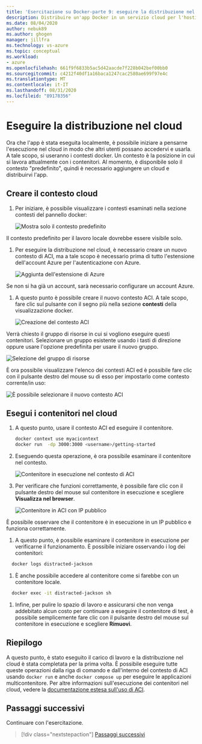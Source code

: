 ```yaml
---
title: 'Esercitazione su Docker-parte 9: eseguire la distribuzione nel cloud'
description: Distribuire un'app Docker in un servizio cloud per l'hosting.
ms.date: 08/04/2020
author: nebuk89
ms.author: ghogen
manager: jillfra
ms.technology: vs-azure
ms.topic: conceptual
ms.workload:
- azure
ms.openlocfilehash: 661f9f6833b5ac5d42aacde7f228b042bef00bb0
ms.sourcegitcommit: c4212f40df1a16baca1247cac2580ae699f97e4c
ms.translationtype: MT
ms.contentlocale: it-IT
ms.lasthandoff: 08/31/2020
ms.locfileid: "89178356"
---
```

# <a name="deploy-to-the-cloud"></a>Eseguire la distribuzione nel cloud

Ora che l'app è stata eseguita localmente, è possibile iniziare a pensarne l'esecuzione nel cloud in modo che altri utenti possano accedervi e usarla. A tale scopo, si useranno i contesti docker. Un contesto è la posizione in cui si lavora attualmente con i contenitori. Al momento, è disponibile solo il contesto "predefinito", quindi è necessario aggiungere un cloud e distribuirvi l'app.

## <a name="create-your-cloud-context"></a>Creare il contesto cloud

1. Per iniziare, è possibile visualizzare i contesti esaminati nella sezione contesti del pannello docker:

   ![Mostra solo il contesto predefinito](media/defaultcontext.png)

Il contesto predefinito per il lavoro locale dovrebbe essere visibile solo.

1. Per eseguire la distribuzione nel cloud, è necessario creare un nuovo contesto di ACI, ma a tale scopo è necessario prima di tutto l'estensione dell'account Azure per l'autenticazione con Azure.

   ![Aggiunta dell'estensione di Azure](media/addazureextension.png)

Se non si ha già un account, sarà necessario configurare un account Azure.

1. A questo punto è possibile creare il nuovo contesto ACI. A tale scopo, fare clic sul pulsante con il segno più nella sezione **contesti** della visualizzazione docker.

   ![Creazione del contesto ACI](media/createnewcontext.png)

Verrà chiesto il gruppo di risorse in cui si vogliono eseguire questi contenitori. Selezionare un gruppo esistente usando i tasti di direzione oppure usare l'opzione predefinita per usare il nuovo gruppo.

![Selezione del gruppo di risorse](media/selectresourcegroup.png)

È ora possibile visualizzare l'elenco dei contesti ACI ed è possibile fare clic con il pulsante destro del mouse su di esso per impostarlo come contesto corrente/in uso:

![È possibile selezionare il nuovo contesto ACI](media/listofcontexts.png)

## <a name="run-containers-in-the-cloud"></a>Esegui i contenitori nel cloud

1. A questo punto, usare il contesto ACI ed eseguire il contenitore.

   ```bash
   docker context use myacicontext
   docker run  -dp 3000:3000 <username>/getting-started
   ```

1. Eseguendo questa operazione, è ora possibile esaminare il contenitore nel contesto.

   ![Contenitore in esecuzione nel contesto di ACI](media/contextcontainer.png)

1. Per verificare che funzioni correttamente, è possibile fare clic con il pulsante destro del mouse sul contenitore in esecuzione e scegliere **Visualizza nel browser**.

   ![Contenitore in ACI con IP pubblico](media/containerinaci.png)

È possibile osservare che il contenitore è in esecuzione in un IP pubblico e funziona correttamente.

1. A questo punto, è possibile esaminare il contenitore in esecuzione per verificarne il funzionamento. È possibile iniziare osservando i log dei contenitori:
 
 ```bash
   docker logs distracted-jackson
   ```

1. È anche possibile accedere al contenitore come si farebbe con un contenitore locale.
 
 ```bash
   docker exec -it distracted-jackson sh
   ```

1. Infine, per pulire lo spazio di lavoro e assicurarsi che non venga addebitato alcun costo per continuare a eseguire il contenitore di test, è possibile semplicemente fare clic con il pulsante destro del mouse sul contenitore in esecuzione e scegliere **Rimuovi**.

## <a name="recap"></a>Riepilogo

A questo punto, è stato eseguito il carico di lavoro e la distribuzione nel cloud è stata completata per la prima volta. È possibile eseguire tutte queste operazioni dalla riga di comando e dall'interno del contesto di ACI usando `docker run` e anche `docker compose up` per eseguire le applicazioni multicontenitore. Per altre informazioni sull'esecuzione dei contenitori nel cloud, vedere la [documentazione estesa sull'uso di ACI](https://docs.docker.com/engine/context/aci-integration/).

## <a name="next-steps"></a>Passaggi successivi

Continuare con l'esercitazione.

> [!div class="nextstepaction"]
> [Passaggi successivi](whats-next.md)
